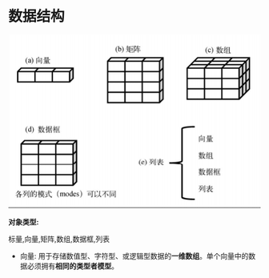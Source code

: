 # 数据结构

![](/assets/import.png)

**对象类型:**

标量,向量,矩阵,数组,数据框,列表

* 向量: 用于存储数值型、字符型、或逻辑型数据的**一维数组**。单个向量中的数据必须拥有**相同的类型者模型**。



